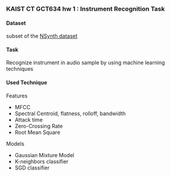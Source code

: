 ### KAIST CT GCT634 hw 1 : Instrument Recognition Task

#### Dataset
subset of the [NSynth dataset](https://magenta.tensorflow.org/datasets/nsynth)

#### Task
Recognize instrument in audio sample by using machine learning techniques

#### Used Technique
Features
- MFCC
- Spectral Centroid, flatness, rolloff, bandwidth
- Attack time
- Zero-Crossing Rate
- Root Mean Square

Models
- Gaussian Mixture Model
- K-neighbors classifier
- SGD classifier
